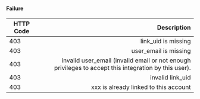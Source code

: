 <!-- usedin: [ _general/Partners] - post: -->


#### Failure

| HTTP Code        |  Description |
| ------------- | -----:|
| 403      |  link_uid is missing |
| 403      |  user_email is missing |
| 403      |  invalid user_email (invalid email or not enough privileges to accept this integration by this user). |
| 403      |  invalid link_uid |
| 403      |  xxx is already linked to this account |

